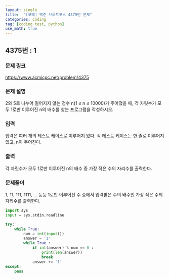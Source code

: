 ```yaml
---
layout: single
title:  "[코테] 백준 브루트포스 4375번 문제"
categories: Coding
tag: [coding test, python]
use_math: true
---
```


## 4375번 : 1
### 문제 링크
<https://www.acmicpc.net/problem/4375>

### 문제 설명
2와 5로 나누어 떨어지지 않는 정수 n(1 ≤ n ≤ 10000)가 주어졌을 때, 각 자릿수가 모두 1로만 이루어진 n의 배수를 찾는 프로그램을 작성하시오.

### 입력
입력은 여러 개의 테스트 케이스로 이루어져 있다. 각 테스트 케이스는 한 줄로 이루어져 있고, n이 주어진다.

### 출력
각 자릿수가 모두 1로만 이루어진 n의 배수 중 가장 작은 수의 자리수를 출력한다.

### 문제풀이
1, 11, 111, 1111, ... 등등 1로만 이루어진 수 중에서 입력받은 수의 배수인 가장 작은 수의 자리수를 출력한다.


```python
import sys
input = sys.stdin.readline

try:
    while True:
        num = int(input())
        answer = '1'
        while True :
            if int(answer) % num == 0 :
                print(len(answer))
                break
            answer += '1'
except:
    pass
```
